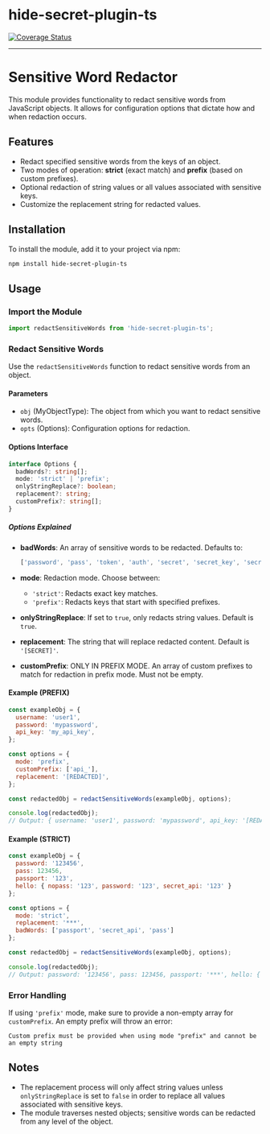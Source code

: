 # hide-secret-plugin-ts
[![Coverage Status](https://coveralls.io/repos/github/KostinKD/hide-secret-plugin-ts/badge.svg?branch=master)](https://coveralls.io/github/KostinKD/hide-secret-plugin-ts?branch=master)

---

# Sensitive Word Redactor

This module provides functionality to redact sensitive words from JavaScript objects. It allows for configuration options that dictate how and when redaction occurs.

## Features

- Redact specified sensitive words from the keys of an object.
- Two modes of operation: **strict** (exact match) and **prefix** (based on custom prefixes).
- Optional redaction of string values or all values associated with sensitive keys.
- Customize the replacement string for redacted values.

## Installation

To install the module, add it to your project via npm:

```bash
npm install hide-secret-plugin-ts
```

## Usage

### Import the Module

```javascript
import redactSensitiveWords from 'hide-secret-plugin-ts';
```

### Redact Sensitive Words

Use the `redactSensitiveWords` function to redact sensitive words from an object.

#### Parameters

- `obj` (MyObjectType): The object from which you want to redact sensitive words.
- `opts` (Options): Configuration options for redaction.

#### Options Interface

```typescript
interface Options {
  badWords?: string[];
  mode: 'strict' | 'prefix';
  onlyStringReplace?: boolean;
  replacement?: string;
  customPrefix?: string[];
}
```

##### Options Explained

- **badWords**: An array of sensitive words to be redacted. Defaults to:
  ```javascript
  ['password', 'pass', 'token', 'auth', 'secret', 'secret_key', 'secret_api', 'passphrase', 'card']
  ```

- **mode**: Redaction mode. Choose between:
    - `'strict'`: Redacts exact key matches.
    - `'prefix'`: Redacts keys that start with specified prefixes.

- **onlyStringReplace**: If set to `true`, only redacts string values. Default is `true`.

- **replacement**: The string that will replace redacted content. Default is `'[SECRET]'`.

- **customPrefix**: ONLY IN PREFIX MODE. An array of custom prefixes to match for redaction in prefix mode. Must not be empty.

#### Example (PREFIX)

```javascript
const exampleObj = {
  username: 'user1',
  password: 'mypassword',
  api_key: 'my_api_key',
};

const options = {
  mode: 'prefix',
  customPrefix: ['api_'],
  replacement: '[REDACTED]',
};

const redactedObj = redactSensitiveWords(exampleObj, options);

console.log(redactedObj);
// Output: { username: 'user1', password: 'mypassword', api_key: '[REDACTED]' }
```
#### Example (STRICT)

```javascript
const exampleObj = {
  password: '123456',
  pass: 123456,
  passport: '123',
  hello: { nopass: '123', password: '123', secret_api: '123' }
};

const options = {
  mode: 'strict',
  replacement: '***',
  badWords: ['passport', 'secret_api', 'pass']
};

const redactedObj = redactSensitiveWords(exampleObj, options);

console.log(redactedObj);
// Output: password: '123456', pass: 123456, passport: '***', hello: { nopass: '123', password: '123', secret_api: '***' }
```

### Error Handling

If using `'prefix'` mode, make sure to provide a non-empty array for `customPrefix`. An empty prefix will throw an error:

```text
Custom prefix must be provided when using mode "prefix" and cannot be an empty string
```

## Notes

- The replacement process will only affect string values unless `onlyStringReplace` is set to `false` in order to replace all values associated with sensitive keys.
- The module traverses nested objects; sensitive words can be redacted from any level of the object.

[//]: # (## License)

[//]: # ()
[//]: # (This project is licensed under the MIT License - see the [LICENSE]&#40;LICENSE&#41; file for details.)

[//]: # ()
[//]: # (---)

[//]: # (Feel free to adjust any sections to better suit your project’s branding or specific use cases! 😊)
